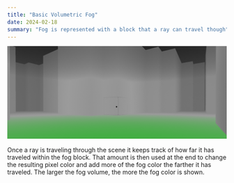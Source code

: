 ```yaml
---
title: "Basic Volumetric Fog"
date: 2024-02-18
summary: "Fog is represented with a block that a ray can travel though"
---
```


![Fog](Fog.png)

Once a ray is traveling through the scene it keeps track of how far it has traveled within the fog block. That amount is then used at the end to change the resulting pixel color and add more of the fog color the farther it has traveled. The larger the fog volume, the more the fog color is shown.